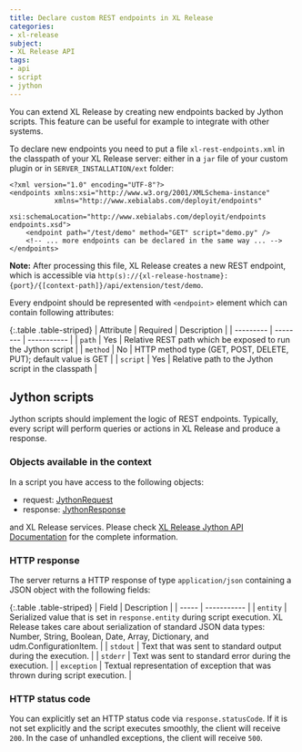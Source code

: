```yaml
---
title: Declare custom REST endpoints in XL Release
categories:
- xl-release
subject:
- XL Release API
tags:
- api
- script
- jython
---
```


You can extend XL Release by creating new endpoints backed by Jython scripts. This feature can be useful for example to integrate with other systems.

To declare new endpoints you need to put a file `xl-rest-endpoints.xml` in the classpath of your XL Release server: either in a `jar` file of your custom plugin or in `SERVER_INSTALLATION/ext` folder:

    <?xml version="1.0" encoding="UTF-8"?>
    <endpoints xmlns:xsi="http://www.w3.org/2001/XMLSchema-instance"
               xmlns="http://www.xebialabs.com/deployit/endpoints"
               xsi:schemaLocation="http://www.xebialabs.com/deployit/endpoints endpoints.xsd">
        <endpoint path="/test/demo" method="GET" script="demo.py" />
        <!-- ... more endpoints can be declared in the same way ... -->
    </endpoints>


**Note:** After processing this file, XL Release creates a new REST endpoint, which is accessible via `http(s)://{xl-release-hostname}:{port}/{[context-path]}/api/extension/test/demo`.

Every endpoint should be represented with `<endpoint>` element which can contain following attributes:

{:.table .table-striped}
| Attribute | Required | Description |
| --------- | -------- | ----------- |
| `path` | Yes | Relative REST path which be exposed to run the Jython script |
| `method` | No | HTTP method type (GET, POST, DELETE, PUT); default value is GET |
| `script` | Yes | Relative path to the Jython script in the classpath |

## Jython scripts

Jython scripts should implement the logic of REST endpoints. Typically, every script will perform queries or actions in XL Release and produce a response.

### Objects available in the context

In a script you have access to the following objects:

* request: <a href="/jython-docs/#!/xl-deploy/4.5.x/service/com.xebialabs.xlplatform.endpoints.JythonRequest">JythonRequest</a>
* response: <a href="https://docs.xebialabs.com/jython-docs/#!/xl-deploy/4.5.x/service/com.xebialabs.xlplatform.endpoints.JythonResponse">JythonResponse</a>

and XL Release services. Please check <a href="/jython-docs/#!/xl-release/4.6.x/">XL Release Jython API Documentation</a> for the complete information.

### HTTP response

The server returns a HTTP response of type `application/json` containing a JSON object with the following fields:

{:.table .table-striped}
| Field | Description |
| ----- | ----------- |
| `entity` | Serialized value that is set in <code>response.entity</code> during script execution. XL Release takes care about serialization of standard JSON data types: Number, String, Boolean, Date, Array, Dictionary, and udm.ConfigurationItem. |
| `stdout` | Text that was sent to standard output during the execution. |
| `stderr` | Text was sent to standard error during the execution. |
| `exception` | Textual representation of exception that was thrown during script execution. |

### HTTP status code

You can explicitly set an HTTP status code via `response.statusCode`. If it is not set explicitly and the script executes smoothly, the client will receive `200`. In the case of unhandled exceptions, the client will receive `500`.
